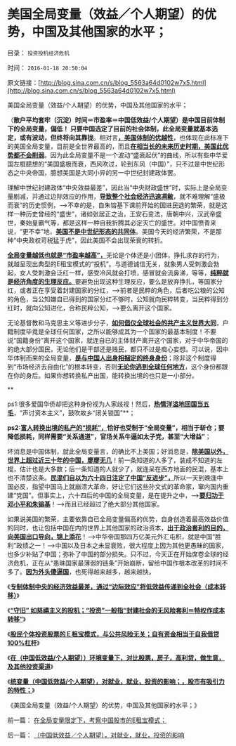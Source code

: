 # 美国全局变量（效益／个人期望）的优势，中国及其他国家的水平；

目录： `投资投机经济危机` 

时间： `2016-01-18 20:50:04` 

原文链接：[http://blog.sina.com.cn/s/blog_5563a64d0102w7x5.html](http://blog.sina.com.cn/s/blog_5563a64d0102w7x5.html)

美国全局变量（效益/个人期望）的优势，中国及其他国家的水平；

（**散户平均套牢（沉淀）时间＝市盈率＝中国低效益/个人期望）是中国目前体制下的全局变量，偏低！
只要中国选定了目前的社会体制，此全局变量就基本选定，或有波动，但终将向其靠拢**。相对言[**，美国体制的优越性**](../../../2011/1/7/美国的制度优势是完全竞争.md)，也体现在此标准下的美国全局变量，目前是全世界最高的，而且[**在相当长的未来历史时期，美国此优势都不会削弱**](../../../2010/7/10/采纳最先进的制度是中华民族自已的利益.md)。因为此全局变量不是一个波动“盛衰起伏”的曲线，所以有些中华爱国左棍臆想的“美国盛极而衰，西风吹过，轮到东风（中国）”，只不过是中世纪形态之中央帝国，臆想美国是大同小异的另一中世纪封建政体罢。

理解中世纪封建政体“中央效益最差”，因此当“中央财政盛世”时，实际上是全局变量剧减，并通过边际效应的作用，[**导致整个社会经济迅速凋敝**](../../../2010/12/19/专制帝国在盛世后迅速沦亡.md)，就不难理解“盛极而衰”的历史惯例，——>不幸的是，自朱镕基下课前开始的国进民退的繁荣，就是这样一种历史曾经的“盛世”，诸如张居正之治，王安石变法，唐朝中兴，汉武帝盛世，秦始皇霸气等，都是这样一种自我折腾其必定灭亡的盛世。对中国愤青来说，“更不幸”地，[**美国不是中世纪形态的共同体**](../../../2016/1/13/中世纪封建形态为“贵族共和”的社会学机理；.md)。美国今天的经济繁荣，不是那种“中央政权苛税猛于虎”，因此美国不会出现荣衰的转折。

[**全局变量越低也就是“市盈率越高”，**](../../../2016/1/13/股民对股票回报期望，其年化利率，与炒房，投利贷的对比；.md)无论是个体还是小团体，挣扎求存的行为，就越呈现出典型的E租宝模式的“投机”。与道德诚信无关，就象男人受刺激会勃起，女人受刺激会泛红一样，感受冷风就会打喷，感冒就会流鼻涕，等等，[**纯粹就是经济角度的生理反应。**](../../../2012/1/10/高市盈率是被特权侵犯的“生理反应”；.md)要避免出现这种生理反应，要么是放弃挣扎，等国家分红，或者正在享受着封建国家的分红，——>前者是民粹的角色，后者吃公粮的公知的角色，当公知嫌自已得到的国家分红不够时，公知就向民粹转变，当民粹得到分红时，就向公知进化，合称民粹公知，——>要么离开这个国家。

无论基督教和马克思主义等进步分子，[**如何倡仪全球社会的共产主义世界大同**](../../../2015/11/24/世界联邦不是大同世界，南北战争的政治风险.md)，户籍制度毕竟是全球任何国家，之所以能够成其为一个国家的最基本制度！不要说“国籍身份”离开这个国家，就连自已的主体财产离开这个国家，对于中华帝国的的绝大部分国民，无论他们是干部还是贱民，都只不过是痴心妄想。可以说，因中华体制而来的全局变量，[**是与中国人出身相捆定的终身身份**](../../../2009/11/5/公民祖国崛起是海内外华族的共同利益.md)；除非这个制度得到“市场经济去自由化”的根本转变，否则[**无论你逃到全球任何地方**](../../../2009/11/5/出国也难避全球华人失业无保障浪潮的天罗地网.md)，这个身份都跟在你的身后。如果你想转换私产出国，能转换出境的也只是一小部分。

**

ps1:很多爱国华侨却把这种身份视为人家歧视！然后，[**热情洋溢地回国当五毛**](../../../2014/1/12/“为了团结说假话”是民主观念中的缺德；.md)，“声讨资本主义”，鼓吹故乡“闭关锁国”**；

**ps2:[**富人转换出境的私产的“损耗”，**](../../../2011/11/24/富豪移民不能带走中国的资本.md)恰好也受制于“全局变量”，相当于斩仓；要降低损耗，同样需要“关系通道”，官场关系牛逼如太子党，甚至“大增益”**；

坏消息是中国体制，就此全局变量言，的确比不上美国；好消息是，[**除美国以外，世界上超过近三十年的中国，廖廖无几**](../../../2011/8/13/中国在世界上相对民主和开明.md)！前一条知道的人多了，装成不知道的左棍，估计也是大多数；后一条知道的人就少了，就连呆在西方地面的民混，基本上也不清楚这条。[**民混们自以为六十四日注定了中国“反进步”，**](http://darthvad.blog.163.com/blog/static/5339947020094251031015/)所以一天到晚逢中国必反，指望中国马上就崩溃大革命，好让它们这些孙文式的革命家，窜内国内重建“党国”。但事实上，六十四后的中国的全局变量，是在提升之中，——>[**要归功于邓小平和朱镕基**](../../../2015/2/16/“顶层设计，发展就是硬道理”的逆过程臆想和常识性误区.md)！——>而且已经超过了绝大部分其他国家。

如果说美国的繁荣，主要依靠自已全局变量偏高的优势，自身创造着最高效益价值的同时，也让包括中国在内的世界上其他国家的政治资本，[**出于政治套利的目的，向美国出口导向，锦上添花**](../../../2010/5/3/美国历史上最可笑的对手.md)！——>中华帝国那四万亿美元外汇屯积，就是中国“胜利”政绩之一！——>中国以及日本之未显衰败，很大程度上因为其他更愚昧的国家，也多少补贴了中国；弥补了中国的部分损失。只不过，今天正在开始席卷全球的经济危机，正在从“愚昧国家最薄弱的链条”开始崩断，留给中国作根本改革的时间不多了。[**因为外头傻逼国**](../../../2014/7/17/金砖银行，如同几个男人谈恋爱，还要谈婚论嫁的滑稽.md)，也死得越来越多，越来越快。

《[**专制体制中央的经济效益最差，通过“边际效应”将低效益传递到全社会（成本转移）**](../../../2016/1/11/特权最大化是“边际效应”，不是“边际效用”.md)》

《[**“守旧”
如慈禧主义的投机；“投资”一般指“封建社会的无风险套利＝特权作成本转移”**](../../../2016/1/12/“守旧”如慈禧主义，也是一种投机；.md)》

《[**股民个体投资股票的Ｅ租宝模式，与公共风险无关；自有资金相当于自我借贷100%杠杆**](../../../2016/1/13/股民对股票回报期望，其年化利率，与炒房，投利贷的对比；.md)》

《[**在（中国低效益/个人期望））环境变量下，对比股票，房子，高利贷，做生意，及其他投资渠道**](../../../2016/1/14/散户平均套牢（沉淀）时间＝平均市盈率＝中国低效益／个人期望.md)》

《[**统变量（中国低效益/个人期望），对就业，就业，投资的影响；，股市有吸引力的特性；**](../../../2016/1/17/（中国低效益／个人期望），对就业，就业，投资的影响.md)》

《美国全局变量（效益/个人期望）的优势，中国及其他国家的水平；》

前一篇： [在全局变量限定下，考察中国股市的E租宝模式；](../../../2016/1/19/在全局变量限定下，考察中国股市的E租宝模式；.md)

后一篇： [（中国低效益／个人期望），对就业，就业，投资的影响](../../../2016/1/17/（中国低效益／个人期望），对就业，就业，投资的影响.md)

